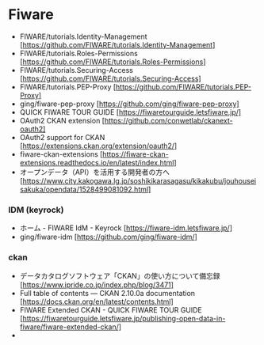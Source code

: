 # Fiware

- FIWARE/tutorials.Identity-Management [https://github.com/FIWARE/tutorials.Identity-Management]
- FIWARE/tutorials.Roles-Permissions [https://github.com/FIWARE/tutorials.Roles-Permissions]
- FIWARE/tutorials.Securing-Access [https://github.com/FIWARE/tutorials.Securing-Access]
- FIWARE/tutorials.PEP-Proxy [https://github.com/FIWARE/tutorials.PEP-Proxy]
- ging/fiware-pep-proxy [https://github.com/ging/fiware-pep-proxy]
- QUICK FIWARE TOUR GUIDE [https://fiwaretourguide.letsfiware.jp/]
- OAuth2 CKAN extension [https://github.com/conwetlab/ckanext-oauth2]
- OAuth2 support for CKAN [https://extensions.ckan.org/extension/oauth2/]
- fiware-ckan-extensions [https://fiware-ckan-extensions.readthedocs.io/en/latest/index.html]
- オープンデータ（API）を活用する開発者の方へ [https://www.city.kakogawa.lg.jp/soshikikarasagasu/kikakubu/jouhouseisakuka/opendata/1528499081092.html]

### IDM (keyrock)

- ホーム - FIWARE IdM - Keyrock [https://fiware-idm.letsfiware.jp/]
- ging/fiware-idm [https://github.com/ging/fiware-idm/]
 
### ckan

- データカタログソフトウェア「CKAN」の使い方について備忘録 [https://www.ipride.co.jp/index.php/blog/3471]
- Full table of contents — CKAN 2.10.0a documentation [https://docs.ckan.org/en/latest/contents.html]
- FIWARE Extended CKAN - QUICK FIWARE TOUR GUIDE [https://fiwaretourguide.letsfiware.jp/publishing-open-data-in-fiware/fiware-extended-ckan/]
- 
